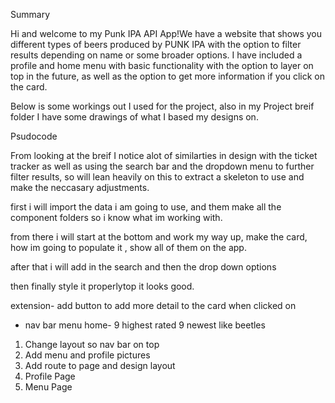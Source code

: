 Summary

Hi and welcome to my Punk IPA API App!We have a website that shows you different types of beers produced by PUNK IPA with the option to filter results depending on name or some broader options. I have included a profile and home menu with basic functionality with the option to layer on top in the future, as well as the option to get more information if you click on the card.

Below is some workings out I used for the project, also in my Project breif folder I have some drawings of what I based my designs on.











Psudocode


From looking at the breif I notice alot of similarties in design with the ticket tracker as well as using the search bar and the dropdown menu to further filter results, so will lean heavily on this to extract a skeleton to use and make the neccasary adjustments.

first i will import the data i am going to use, and them make all the component folders so i know what im working with.

from there i will start at the bottom and work my way up, make the card, how im going to populate it , show all of them on the app.

after that i will add in the search and then the drop down options

then finally style it properlytop it looks good.

extension- add button to add more detail to the card when clicked on

- nav bar menu home- 9 highest rated 9 newest like beetles


1. Change layout so nav bar on top
2. Add menu and profile pictures
3. Add route to page and design layout
4. Profile Page
5. Menu Page




